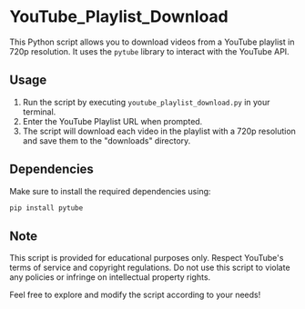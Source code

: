 # YouTube_Playlist_Download

This Python script allows you to download videos from a YouTube playlist in 720p resolution. It uses the `pytube` library to interact with the YouTube API.

## Usage

1. Run the script by executing `youtube_playlist_download.py` in your terminal.
2. Enter the YouTube Playlist URL when prompted.
3. The script will download each video in the playlist with a 720p resolution and save them to the "downloads" directory.

## Dependencies

Make sure to install the required dependencies using:

```bash
pip install pytube
```

## Note
This script is provided for educational purposes only. Respect YouTube's terms of service and copyright regulations. Do not use this script to violate any policies or infringe on intellectual property rights.

Feel free to explore and modify the script according to your needs!
